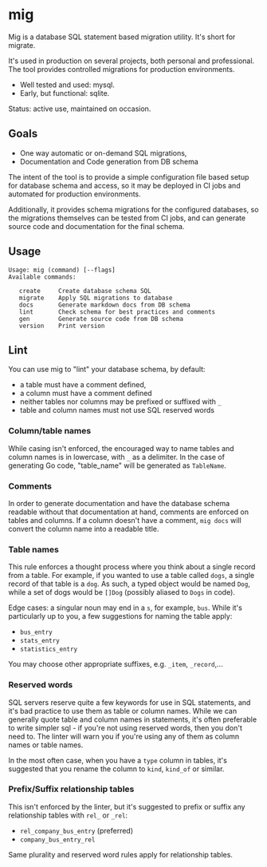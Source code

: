 # mig

Mig is a database SQL statement based migration utility. It's short for migrate.

It's used in production on several projects, both personal and
professional. The tool provides controlled migrations for production
environments.

- Well tested and used: mysql.
- Early, but functional: sqlite.

Status: active use, maintained on occasion.

## Goals

- One way automatic or on-demand SQL migrations,
- Documentation and Code generation from DB schema

The intent of the tool is to provide a simple configuration file based
setup for database schema and access, so it may be deployed in CI jobs
and automated for production environments.

Additionally, it provides schema migrations for the configured databases,
so the migrations themselves can be tested from CI jobs, and can generate
source code and documentation for the final schema.

## Usage

~~~text
Usage: mig (command) [--flags]
Available commands:

   create     Create database schema SQL
   migrate    Apply SQL migrations to database
   docs       Generate markdown docs from DB schema
   lint       Check schema for best practices and comments
   gen        Generate source code from DB schema
   version    Print version
~~~

## Lint

You can use mig to "lint" your database schema, by default:

- a table must have a comment defined,
- a column must have a comment defined
- neither tables nor columns may be prefixed or suffixed with `_`
- table and column names must not use SQL reserved words

### Column/table names

While casing isn't enforced, the encouraged way to name tables and column
names is in lowercase, with `_` as a delimiter. In the case of generating
Go code, "table_name" will be generated as `TableName`.

### Comments

In order to generate documentation and have the database schema readable
without that documentation at hand, comments are enforced on tables and
columns. If a column doesn't have a comment, `mig docs` will convert the
column name into a readable title.

### Table names

This rule enforces a thought process where you think about a single
record from a table. For example, if you wanted to use a table called
`dogs`, a single record of that table is a `dog`. As such, a typed object
would be named `Dog`, while a set of dogs would be `[]Dog` (possibly
aliased to `Dogs` in code).

Edge cases: a singular noun may end in a `s`, for example, `bus`. While
it's particularly up to you, a few suggestions for naming the table
apply:

- `bus_entry`
- `stats_entry`
- `statistics_entry`

You may choose other appropriate suffixes, e.g. `_item`, `_record`,...

### Reserved words

SQL servers reserve quite a few keywords for use in SQL statements, and
it's bad practice to use them as table or column names. While we can
generally quote table and column names in statements, it's often
preferable to write simpler sql - if you're not using reserved words,
then you don't need to. The linter will warn you if you're using any of
them as column names or table names.

In the most often case, when you have a `type` column in tables, it's
suggested that you rename the column to `kind`, `kind_of` or similar.

### Prefix/Suffix relationship tables

This isn't enforced by the linter, but it's suggested to prefix or suffix
any relationship tables with `rel_` or `_rel`:

- `rel_company_bus_entry` (preferred)
- `company_bus_entry_rel`

Same plurality and reserved word rules apply for relationship tables.
